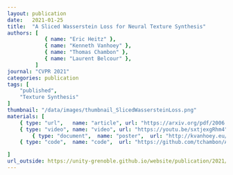 ```yaml
---
layout: publication
date:   2021-01-25
title:  "A Sliced Wasserstein Loss for Neural Texture Synthesis"
authors: [
            { name: "Eric Heitz" },
            { name: "Kenneth Vanhoey" },
            { name: "Thomas Chambon" },
            { name: "Laurent Belcour" },
         ]
journal: "CVPR 2021"
categories: publication
tags: [
    "published",
    "Texture Synthesis"
]
thumbnail: "/data/images/thumbnail_SlicedWassersteinLoss.png"
materials: [
    { type: "url",   name: "article", url: "https://arxiv.org/pdf/2006.07229.pdf" },
    { type: "video", name: "video", url: "https://youtu.be/sxtjexgRhm4" },
		{ type: "document",  name: "poster",  url: "http://kvanhoey.eu/data/research/HVCB21-poster.pdf" },
    { type: "code",  name: "code",  url: "https://github.com/tchambon/A-Sliced-Wasserstein-Loss-for-Neural-Texture-Synthesis" },

]
url_outside: https://unity-grenoble.github.io/website/publication/2021/01/25/sliced_wasserstein_loss.html
---
```


